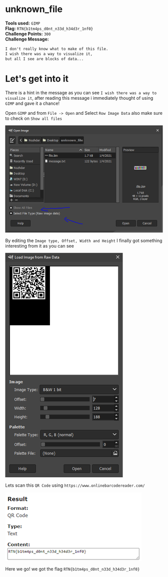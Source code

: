 **unknown_file**
==========
**Tools used:** `GIMP`\
**Flag:** `RTN{b1tm4ps_d0nt_n33d_h34d3r_1nf0}`\
**Challenge Points:** `300`\
**Challenge Message:** 
```
I don't really know what to make of this file.
I wish there was a way to visualize it,
but all I see are blocks of data...
```
**Let's get into it**
==========
There is a hint in the message as you can see `I wish there was a way to visualize it`,
after reading this message i immediately thought of using `GIMP` and gave it a chance! 

Open `GIMP` and from `File -> Open` and Select `Row Image Data` also make sure to check on `Show all files`

![GIMP](image.png)

By editing the `Image type, Offset, Width and Height` I finally got something interesting from it as you can see

![GIMP Settings](image2.png)

Lets scan this `QR Code` using `https://www.onlinebarcodereader.com/`

![QR Code](image3.png)

Here we go! we got the flag `RTN{b1tm4ps_d0nt_n33d_h34d3r_1nf0}`